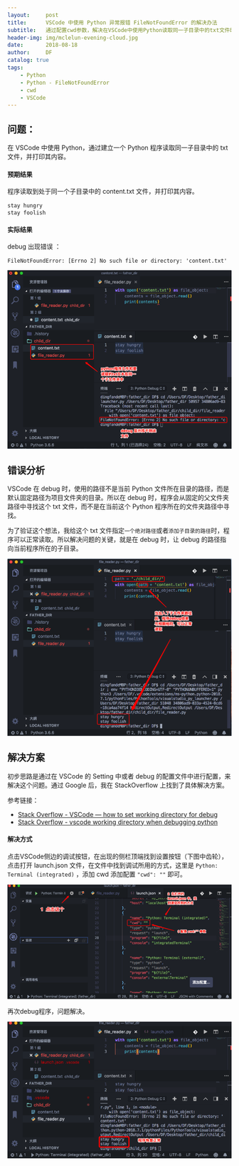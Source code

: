 ```yaml
---
layout:     post
title:      VSCode 中使用 Python 异常报错 FileNotFoundError 的解决办法
subtitle:   通过配置cwd参数，解决在VSCode中使用Python读取同一子目录中的txt文件时异常报错 FileNotFoundError 的问题
header-img: img/mclelun-evening-cloud.jpg
date:       2018-08-18
author:     DF
catalog: true
tags:
    - Python
    - Python - FileNotFoundError
    - cwd
    - VSCode
---
```


## 问题：

在 VSCode 中使用 Python，通过建立一个 Python 程序读取同一子目录中的 txt 文件，并打印其内容。

#### 预期结果
程序读取到处于同一个子目录中的 content.txt 文件，并打印其内容。

```
stay hungry
stay foolish
```

#### 实际结果

debug 出现错误 ：
```
FileNotFoundError: [Errno 2] No such file or directory: 'content.txt'
```

![vscode_python_filenotefound_1-c650](/img/vscode_python_filenotefound_1.png)



## 错误分析

VSCode 在 debug 时，使用的路径不是当前 Python 文件所在目录的路径，而是默认固定路径为项目文件夹的目录。所以在 debug 时，程序会从固定的父文件夹路径中寻找这个 txt 文件，而不是在当前这个 Python 程序所在的文件夹路径中寻找。

为了验证这个想法，我给这个 txt 文件指定`一个绝对路径`或者`添加子目录的路径`时，程序可以正常读取。所以解决问题的关键，就是在 debug 时，让 debug 的路径指向当前程序所在的子目录。

![vscode_python_filenotefound_2-c650](/img/vscode_python_filenotefound_2.png)

## 解决方案

初步思路是通过在 VSCode 的 Setting 中或者 debug 的配置文件中进行配置，来解决这个问题。通过 Google 后，我在 StackOverflow 上找到了具体解决方案。

参考链接：
- [Stack Overflow - VSCode — how to set working directory for debug](https://stackoverflow.com/questions/43801142/vscode-working-directory-when-debugging-python)
- [Stack Overflow - vscode working directory when debugging python](https://stackoverflow.com/questions/43801142/vscode-working-directory-when-debugging-python)

#### 解决方式

点击VSCode侧边的调试按钮，在出现的侧栏顶端找到设置按钮（下图中齿轮），点击打开 launch.json 文件，在文件中找到调试所用的方式，这里是 `Python: Terminal (integrated)` ，添加 cwd 添加配置 `"cwd": ""` 即可。

![vscode_python_filenotefound_3-c650](/img/vscode_python_filenotefound_3.png)



再次debug程序，问题解决。

![vscode_python_filenotefound_4-c650](/img/vscode_python_filenotefound_4.png)

